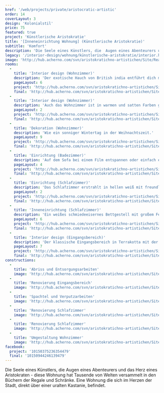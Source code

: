 ```yaml
---
href: '/web/projects/private/aristocratic-artistic'
order: 14
coverLayout: 3
design: 'Kolonialstil'
price: 75
featured: true
project: 'Künstlerische Aristokratie'
title: '[Inneneinrichtung Wohnung] (Künstlerische Aristokratie)'
subtitle: 'Komfort'
description: 'Die Seele eines Künstlers, die  Augen eines Abenteurers und das  Herz eines Aristokraten - diese Wohnung hat Tausende von Welten versammelt in den Büchern der Regale und Schränke. Eine Wohnung die sich im Herzen der Stadt, direkt über einer uralten Kastanie, befindet.'
legacy: '/interior-design/wohnung/künstlerische-aristokratie/interior.html'
image: 'http://hub.acherno.com/svn/aristokratichno-artistichen/Site/Realizacia/01_1.jpg'
rooms:
  -
    title: 'Interior design (Wohnzimmer)'
    description: 'Der exotische Hauch von British india entführt dich mit edlem Tee in Porzellan und feinstem Gebäck in eine Zauberwelt der Entspannung.'
    pageLayout: 6
    project: 'http://hub.acherno.com/svn/aristokratichno-artistichen/Site/3D/01-h_f.jpg'
    final: 'http://hub.acherno.com/svn/aristokratichno-artistichen/Site/Realizacia/01_1.jpg'
  -
    title: 'Interior design (Wohnzimmer)'
    description: 'Auch das Wohnzimmer ist in warmen und satten Farben gehalten.'
    pageLayout: 2
    project: 'http://hub.acherno.com/svn/aristokratichno-artistichen/Site/3D/02-h_f.jpg'
    final: 'http://hub.acherno.com/svn/aristokratichno-artistichen/Site/Realizacia/02_2.jpg'
  -
    title: 'Dekoration (Wohnzimmer)'
    description: 'Wie ein sonniger Wintertag in der Weihnachtszeit.'
    pageLayout: 9
    project: 'http://hub.acherno.com/svn/aristokratichno-artistichen/Site/3D/03-h_f.jpg'
    final: 'http://hub.acherno.com/svn/aristokratichno-artistichen/Site/Realizacia/03_26.jpg'
  -
    title: 'Einrichtung (Badezimmer)'
    description: 'Auf dem Sofa bei einem Film entspannen oder einfach ein Buch lesen.'
    pageLayout: 4
    project: 'http://hub.acherno.com/svn/aristokratichno-artistichen/Site/3D/04-h_f.jpg'
    final: 'http://hub.acherno.com/svn/aristokratichno-artistichen/Site/Realizacia/04_5.jpg'
  -
    title: 'Einrichtung (Schlafzimmer)'
    description: 'Das Schlafzimmer erstrahlt in hellen weiß mit freundlichem Ornament und lädt zum entspannen ein. Das wunderschöne Gästezimmer steht dem in nichts nach.'
    pageLayout: 2
    project: 'http://hub.acherno.com/svn/aristokratichno-artistichen/Site/3D/05-s_f.jpg'
    final: 'http://hub.acherno.com/svn/aristokratichno-artistichen/Site/Realizacia/05_6.jpg'
  -
    title: 'Inneneinrichtung (Schlafzimmer)'
    description: 'Ein weißes schmiedeeisernes Bettgestell mit großem Federbett und Spitzenbezügen.'
    pageLayout: 6
    project: 'http://hub.acherno.com/svn/aristokratichno-artistichen/Site/3D/06-s_f.jpg'
    final: 'http://hub.acherno.com/svn/aristokratichno-artistichen/Site/Realizacia/06_7.jpg'
  -
    title: 'Interior design (Eingangsbereich)'
    description: 'Der klassische Eingangsbereich in Terrakotta mit der antiken Kommode im Kolonialstil passt perfekt ins Bild.'
    pageLayout: 7
    project: 'http://hub.acherno.com/svn/aristokratichno-artistichen/Site/3D/07-a_f.jpg'
    final: 'http://hub.acherno.com/svn/aristokratichno-artistichen/Site/Realizacia/07_27.jpg'
constructions:
  - 
    title: 'Abriss und Entsorgungsarbeiten'
    image: 'http://hub.acherno.com/svn/aristokratichno-artistichen/Site/Remonti/IMG_9650.JPG'
  - 
    title: 'Renovierung Eingangsbereich'
    image: 'http://hub.acherno.com/svn/aristokratichno-artistichen/Site/Remonti/IMG_9635.JPG'
  - 
    title: 'Spachtel und Verputzarbeiten'
    image: 'http://hub.acherno.com/svn/aristokratichno-artistichen/Site/Remonti/IMG_9641.JPG'
  - 
    title: 'Renovierung Schlafzimmer'
    image: 'http://hub.acherno.com/svn/aristokratichno-artistichen/Site/Remonti/IMG_0216.JPG'
  - 
    title: 'Renovierung Schlafzimmer'
    image: 'http://hub.acherno.com/svn/aristokratichno-artistichen/Site/Remonti/IMG_9645.JPG'
  - 
    title: 'Umgestaltung Wohnzimmer'
    image: 'http://hub.acherno.com/svn/aristokratichno-artistichen/Site/Remonti/IMG_0211.JPG'
facebook:
  project: '10150375236354479'
  final: '10150944246139479'
---
```

Die Seele eines Künstlers, die  Augen eines Abenteurers und das  Herz eines Aristokraten - diese Wohnung hat Tausende von Welten versammelt in den Büchern der Regale und Schränke. Eine Wohnung die sich im Herzen der Stadt, direkt über einer uralten Kastanie, befindet.
